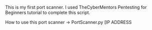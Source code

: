 This is my first port scanner. I used TheCyberMentors Pentesting for Beginners tutorial to complete this script. 

How to use this port scanner -> PortScanner.py [IP ADDRESS 


